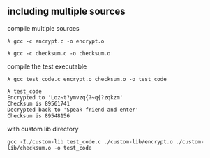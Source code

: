 ## including multiple sources

compile multiple sources

```
λ gcc -c encrypt.c -o encrypt.o

λ gcc -c checksum.c -o checksum.o
```

compile the test executable

```
λ gcc test_code.c encrypt.o checksum.o -o test_code

λ test_code
Encrypted to 'Loz~t?ymvzq{?~q{?zqkzm'
Checksum is 89561741
Decrypted back to 'Speak friend and enter'
Checksum is 89548156
```

with custom lib directory

```
gcc -I./custom-lib test_code.c ./custom-lib/encrypt.o ./custom-lib/checksum.o -o test_code
```